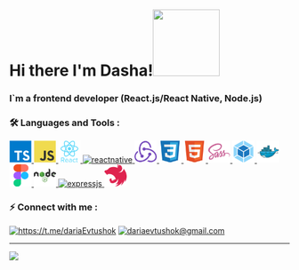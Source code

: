 # Hi there I'm Dasha!<img src="https://media.giphy.com/media/LaVp0AyqR5bGsC5Cbm/giphy.gif" alt="" width="120" height="120"/>

### I`m a frontend developer (React.js/React Native, Node.js)

### :hammer_and_wrench: Languages and Tools :

<p align="left">
  <a href="https://github.com/devicons/devicon/blob/master/icons/typescript/typescript-original.svg" target="_blank" rel="noreferrer">
    <img
      src="https://raw.githubusercontent.com/devicons/devicon/master/icons/typescript/typescript-original.svg"
      alt="typescript"
      width="40"
      height="40"
    />
    <a
      href="https://developer.mozilla.org/en-US/docs/Web/JavaScript"
      target="_blank"
      rel="noreferrer"
    >
      <img
        src="https://github.com/devicons/devicon/blob/master/icons/javascript/javascript-original.svg"
        alt="javascript"
        width="40"
        height="40"
      />
    </a>
    <a href="https://reactjs.org/" target="_blank" rel="noreferrer">
      <img
        src="https://raw.githubusercontent.com/devicons/devicon/master/icons/react/react-original-wordmark.svg"
        alt="react"
        width="40"
        height="40"
      />
    </a>
    <a href="https://reactnative.dev/" target="_blank" rel="noreferrer">
      <img
        src="https://reactnative.dev/img/header_logo.svg"
        alt="reactnative"
        width="40"
        height="40"
      />
    </a>
    <a href="https://redux.js.org" target="_blank" rel="noreferrer">
      <img
        src="https://github.com/devicons/devicon/blob/master/icons/redux/redux-original.svg"
        alt="redux"
        width="40"
        height="40"
      />
    </a>
    <a href="https://www.w3schools.com/css/" target="_blank" rel="noreferrer">
      <img
        src="https://github.com/devicons/devicon/blob/master/icons/css3/css3-original.svg"
        alt="css3"
        width="40"
        height="40"
      />
    </a>
    <a href="https://www.w3.org/html/" target="_blank" rel="noreferrer">
      <img
        src="https://github.com/devicons/devicon/blob/master/icons/html5/html5-original.svg"
        alt="html5"
        width="40"
        height="40"
      />
    </a>
    <a href="https://sass-lang.com" target="_blank" rel="noreferrer">
      <img
        src="https://github.com/devicons/devicon/blob/master/icons/sass/sass-original.svg"
        alt="sass"
        width="40"
        height="40"
      />
    </a>
    <a href="https://webpack.js.org" target="_blank" rel="noreferrer">
      <img
      src="https://github.com/devicons/devicon/blob/master/icons/webpack/webpack-original.svg"
      alt="webpack"
      width="40"
      height="40"
      />
    </a>
    <a href="https://www.docker.com" target="_blank" rel="noreferrer">
      <img
        src="https://github.com/devicons/devicon/blob/master/icons/docker/docker-original.svg"
        alt="docker"
        width="40"
        height="40"
      />
    </a>
    <a href="https://www.figma.com" target="_blank" rel="noreferrer">
      <img
        src="https://github.com/devicons/devicon/blob/master/icons/figma/figma-original.svg"
        alt="figma"
        width="40"
        height="40"
      />
    </a>
    <a href="https://nodejs.org" target="_blank" rel="noreferrer">
      <img
        src="https://raw.githubusercontent.com/devicons/devicon/master/icons/nodejs/nodejs-original-wordmark.svg"
        alt="nodejs"
        width="40"
        height="40"
      />
    </a>
    <a href="https://expressjs.com" target="_blank" rel="noreferrer">
      <img
        src="https://www.peanutsquare.com/wp-content/uploads/2024/04/Express.png"
        alt="expressjs"
        width="40"
        height="40"
      />
    </a>
    <a href="https://nestjs.com" target="_blank" rel="noreferrer">
      <img
        src="https://github.com/devicons/devicon/blob/master/icons/nestjs/nestjs-original.svg"
        alt="nestjs"
        width="40"
        height="40"
      />
    </a>
</p>

### ⚡ Connect with me :

<p align="left">
  <a href="https://t.me/dariaEvtushok" target="blank"
    ><img
      align="center"
      src="https://user-images.githubusercontent.com/102224610/203030399-a3aad574-c978-40c7-b3b7-c94560eb9fee.png"
      alt="https://t.me/dariaEvtushok"
      height="30"
      width="30"
  /></a>
  <a href="mailto:dariaevtushok@gmail.com" target="blank"
    ><img
      align="center"
      src="https://user-images.githubusercontent.com/102224610/203031731-6e7c9de7-b6d6-47c9-beaa-785bde358bf5.png"
      alt="dariaevtushok@gmail.com"
      height="32"
      width="32"
  /></a>
</p>
<hr />

<img
  src="https://github-readme-stats.vercel.app/api/top-langs/?username=Darya020489&layout=compact&&title_color=FF7518&text_color=f90a9a&icon_color=8250df&border_color=30363D&CSS_color=ff69b4"
  height="170"
/>
